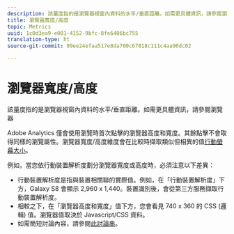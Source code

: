 ```yaml
---
description: 該量度指的是瀏覽器視窗內資料的水平/垂直距離。如需更具體資訊，請參閱瀏覽器
title: 瀏覽器寬度/高度
topic: Metrics
uuid: 1c0d3ea9-e001-4152-9bfc-8fe6406bc755
translation-type: ht
source-git-commit: 99ee24efaa517e8da700c67818c111c4aa90dc02

---
```



# 瀏覽器寬度/高度

該量度指的是瀏覽器視窗內資料的水平/垂直距離。如需更具體資訊，請參閱瀏覽器

Adobe Analytics 僅會使用瀏覽時首次點擊的瀏覽器高度和寬度。其餘點擊不會取得同樣的瀏覽屬性。瀏覽器寬度/高度維度會在比較時擷取類似但相異的值[行動螢幕大小](/help/components/c-variables/dimensionslist/reports-mobile.md#topic_D306EA4558194488AC47A45B9C570150)。

例如，當您依行動裝置解析度劃分瀏覽器寬度或高度時，必須注意以下差異：

* 行動裝置解析度是指與裝置相關聯的實際值。例如，在「行動裝置解析度」下方，Galaxy S8 會顯示 2,960 x 1,440。裝置識別後，會從第三方服務擷取行動裝置解析度。
* 相較之下，在「瀏覽器高度和寬度」值下方，您會看見 740 x 360 的 CSS (邏輯) 值。瀏覽器值取決於 Javascript/CSS 資料。
* 如需簡短討論內容，請參閱[此討論串](https://stackoverflow.com/questions/8785643/what-exactly-is-device-pixel-ratio)。

